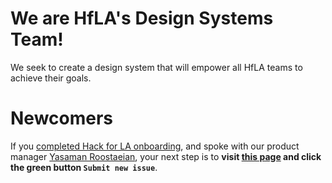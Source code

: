 # We are HfLA's Design Systems Team! 

We seek to create a design system that will empower all HfLA teams to achieve their goals.

# Newcomers

If you [completed Hack for LA onboarding](https://www.hackforla.org/getting-started), and spoke with our product manager [Yasaman Roostaeian](https://hackforla.slack.com/archives/CH2U1CB9Q), your next step is to **visit [this page](https://github.com/hackforla/design-systems/issues/new?assignees=&labels=size%3A+1+pt&template=1-onboarding.md&title=Onboarding) and click the green button `Submit new issue`**.

<!-- _GNU General Public License v2.0. this readme file sourced from [Jessica Sand](http://jessicasand.com/other-stuff/just-enough-docs/)_ -->
